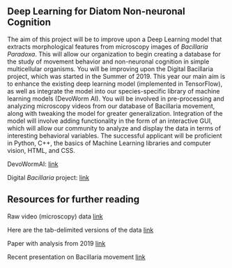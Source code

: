 ## Deep Learning for Diatom Non-neuronal Cognition

The aim of this project will be to improve upon a Deep Learning model that extracts morphological features from microscopy images of _Bacillaria Paradoxa_. This will allow our organization to begin creating a database for the study of movement behavior and non-neuronal cognition in simple multicellular organisms. You will be improving upon the Digital Bacillaria project, which was started in the Summer of 2019. This year our main aim is to enhance the existing deep learning model (implemented in TensorFlow), as well as integrate the model into our species-specific library of machine learning models (DevoWorm AI). You will be involved in pre-processing and analyzing microscopy videos from our database of Bacillaria movement, along with tweaking the model for greater generalization. Integration of the model will involve adding functionality in the form of an interactive GUI, which will allow our community to analyze and display the data in terms of interesting behavioral variables. The successful applicant will be proficient in Python, C++, the basics of Machine Learning libraries and computer vision, HTML, and CSS.

DevoWormAI: [link](https://devoworm.github.io/DevoWormAi/index.html)

Digital _Bacillaria_ project: [link](https://github.com/devoworm/Digital-Bacillaria)

## Resources for further reading

Raw video (microscopy) data  [link](https://www.mediafire.com/folder/reond44qfjcei/Documents)  

Here are the tab-delimited versions of the data  [link](https://github.com/devoworm/Digital-Bacillaria/tree/master/Public%20Data)  

Paper with analysis from 2019  [link](https://www.biorxiv.org/content/10.1101/2019.12.21.885897v1)  

Recent presentation on Bacillaria movement  [link](https://docs.google.com/presentation/d/1PvT5krGIF4zkGgn4muzElYGxYjR9GS1pEGWpMLtgYYE/edit#slide=id.g9d435ed3aa_0_28)
